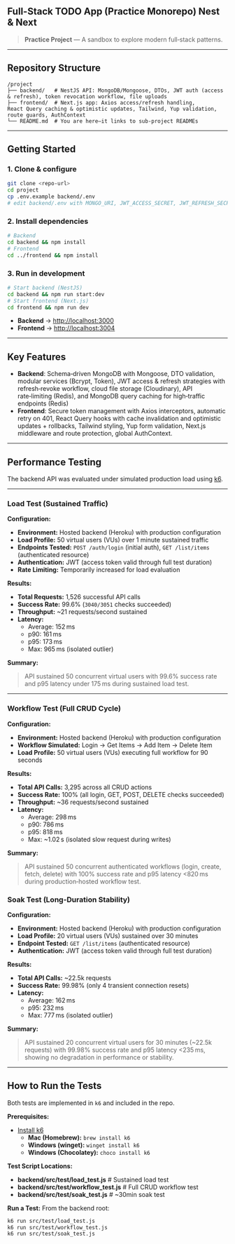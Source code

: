 ## Full-Stack TODO App (Practice Monorepo) Nest & Next

> **Practice Project** — A sandbox to explore modern full‑stack patterns.

---

## Repository Structure

```
/project
├── backend/   # NestJS API: MongoDB/Mongoose, DTOs, JWT auth (access & refresh), token revocation workflow, file uploads
├── frontend/  # Next.js app: Axios access/refresh handling, React Query caching & optimistic updates, Tailwind, Yup validation, route guards, AuthContext
└── README.md  # You are here—it links to sub‑project READMEs
```

---

## Getting Started

### 1. Clone & configure

```bash
git clone <repo-url>
cd project
cp .env.example backend/.env
# edit backend/.env with MONGO_URI, JWT_ACCESS_SECRET, JWT_REFRESH_SECRET, etc.
```

### 2. Install dependencies

```bash
# Backend
cd backend && npm install
# Frontend
cd ../frontend && npm install
```

### 3. Run in development

```bash
# Start backend (NestJS)
cd backend && npm run start:dev
# Start frontend (Next.js)
cd frontend && npm run dev
```

* **Backend** → [http://localhost:3000](http://localhost:3000)
* **Frontend** → [http://localhost:3004](http://localhost:3004)

---

## Key Features

* **Backend**: Schema‑driven MongoDB with Mongoose, DTO validation, modular services (Bcrypt, Token), JWT access & refresh strategies with refresh‑revoke workflow, cloud file storage (Cloudinary), API rate‑limiting (Redis), and MongoDB query caching for high‑traffic endpoints (Redis)
* **Frontend**: Secure token management with Axios interceptors, automatic retry on 401, React Query hooks with cache invalidation and optimistic updates + rollbacks, Tailwind styling, Yup form validation, Next.js middleware and route protection, global AuthContext.

---

## **Performance Testing**

The backend API was evaluated under simulated production load using [k6](https://k6.io/).

---

### **Load Test (Sustained Traffic)**

**Configuration:**
- **Environment:** Hosted backend (Heroku) with production configuration  
- **Load Profile:** 50 virtual users (VUs) over 1 minute sustained traffic  
- **Endpoints Tested:** `POST /auth/login` (initial auth), `GET /list/items` (authenticated resource)  
- **Authentication:** JWT (access token valid through full test duration)  
- **Rate Limiting:** Temporarily increased for load evaluation

**Results:**
- **Total Requests:** 1,526 successful API calls  
- **Success Rate:** 99.6% (`3040/3051` checks succeeded)  
- **Throughput:** ~21 requests/second sustained  
- **Latency:**  
  - Average: 152 ms  
  - p90: 161 ms  
  - p95: 173 ms  
  - Max: 965 ms (isolated outlier)  

**Summary:**
> API sustained 50 concurrent virtual users with 99.6% success rate and p95 latency under 175 ms during sustained load test.

---

### **Workflow Test (Full CRUD Cycle)**

**Configuration:**
- **Environment:** Hosted backend (Heroku) with production configuration  
- **Workflow Simulated:** Login → Get Items → Add Item → Delete Item  
- **Load Profile:** 50 virtual users (VUs) executing full workflow for 90 seconds  

**Results:**
- **Total API Calls:** 3,295 across all CRUD actions  
- **Success Rate:** 100% (all login, GET, POST, DELETE checks succeeded)  
- **Throughput:** ~36 requests/second sustained  
- **Latency:**  
  - Average: 298 ms  
  - p90: 786 ms  
  - p95: 818 ms  
  - Max: ~1.02 s (isolated slow request during writes)  

**Summary:**
> API sustained 50 concurrent authenticated workflows (login, create, fetch, delete) with 100% success rate and p95 latency <820 ms during production‑hosted workflow test.

### **Soak Test (Long-Duration Stability)**

**Configuration:**
- **Environment:** Hosted backend (Heroku) with production configuration  
- **Load Profile:** 20 virtual users (VUs) sustained over 30 minutes  
- **Endpoint Tested:** `GET /list/items` (authenticated resource)  
- **Authentication:** JWT (access token valid through full test duration)  

**Results:**
- **Total API Calls:** ~22.5k requests  
- **Success Rate:** 99.98% (only 4 transient connection resets)  
- **Latency:**  
  - Average: 162 ms  
  - p95: 232 ms  
  - Max: 777 ms (isolated outlier)  

**Summary:**
> API sustained 20 concurrent virtual users for 30 minutes (~22.5k requests) with 99.98% success rate and p95 latency <235 ms, showing no degradation in performance or stability.

---

## **How to Run the Tests**

Both tests are implemented in `k6` and included in the repo.

**Prerequisites:**
- [Install k6](https://k6.io/docs/get-started/installation/)  
  - **Mac (Homebrew):** `brew install k6`  
  - **Windows (winget):** `winget install k6`  
  - **Windows (Chocolatey):** `choco install k6`

**Test Script Locations:**

- **backend/src/test/load_test.js** # Sustained load test
- **backend/src/test/workflow_test.js** # Full CRUD workflow test
- **backend/src/test/soak_test.js** # ~30min soak test

**Run a Test:**
From the backend root:
```bash
k6 run src/test/load_test.js
k6 run src/test/workflow_test.js
k6 run src/test/soak_test.js
